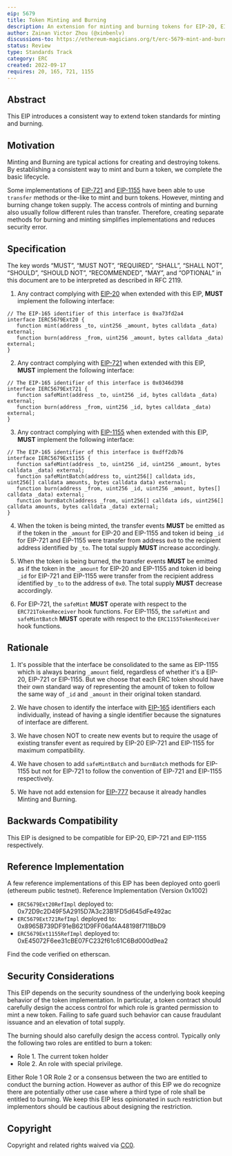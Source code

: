 ```yaml
---
eip: 5679
title: Token Minting and Burning
description: An extension for minting and burning tokens for EIP-20, EIP-721, EIP-1155.
author: Zainan Victor Zhou (@xinbenlv)
discussions-to: https://ethereum-magicians.org/t/erc-5679-mint-and-burn-tokens/10913
status: Review
type: Standards Track
category: ERC
created: 2022-09-17
requires: 20, 165, 721, 1155
---
```


## Abstract
This EIP introduces a consistent way to extend token standards for minting and burning.

## Motivation
Minting and Burning are typical actions for creating and destroying tokens.
By establishing a consistent way to mint and burn a token, we complete the basic lifecycle.

Some implementations of [EIP-721](./eip-721.md) and [EIP-1155](./eip-1155.md)
have been able to use `transfer` methods or the-like
to mint and burn tokens. However, minting and burning change token supply. The access controls
of minting and burning also usually follow different rules than transfer.
Therefore, creating separate methods for burning and minting simplifies implementations
and reduces security error.

## Specification
The key words “MUST”, “MUST NOT”, “REQUIRED”, “SHALL”, “SHALL NOT”, “SHOULD”, “SHOULD NOT”, “RECOMMENDED”, “MAY”, and “OPTIONAL” in this document are to be interpreted as described in RFC 2119.

1. Any contract complying with [EIP-20](./eip-20.md) when extended with this EIP,
**MUST** implement the following interface:

```solidity
// The EIP-165 identifier of this interface is 0xa73fd2a4
interface IERC5679Ext20 {
   function mint(address _to, uint256 _amount, bytes calldata _data) external;
   function burn(address _from, uint256 _amount, bytes calldata _data) external;
}
```

2. Any contract complying with [EIP-721](./eip-721.md) when extended with this EIP,
**MUST** implement the following interface:

```solidity
// The EIP-165 identifier of this interface is 0x0346d398
interface IERC5679Ext721 {
   function safeMint(address _to, uint256 _id, bytes calldata _data) external;
   function burn(address _from, uint256 _id, bytes calldata _data) external;
}
```

3. Any contract complying with [EIP-1155](./eip-1155.md) when extended with this EIP,
**MUST** implement the following interface:

```solidity
// The EIP-165 identifier of this interface is 0xdff2db76
interface IERC5679Ext1155 {
   function safeMint(address _to, uint256 _id, uint256 _amount, bytes calldata _data) external;
   function safeMintBatch(address to, uint256[] calldata ids, uint256[] calldata amounts, bytes calldata data) external;
   function burn(address _from, uint256 _id, uint256 _amount, bytes[] calldata _data) external;
   function burnBatch(address _from, uint256[] calldata ids, uint256[] calldata amounts, bytes calldata _data) external;
}
```

4. When the token is being minted, the transfer events **MUST** be emitted as if
the token in the `_amount` for EIP-20 and EIP-1155 and token id being `_id` for EIP-721 and EIP-1155
were transfer from address `0x0` to the recipient address identified by `_to`.
The total supply **MUST** increase accordingly.

5. When the token is being burned, the transfer events **MUST** be emitted as if
the token in the `_amount` for EIP-20 and EIP-1155 and token id being `_id` for EIP-721 and EIP-1155
were transfer from the recipient address identified by `_to` to the address of `0x0`.
The total supply **MUST** decrease accordingly.

6. For EIP-721, the `safeMint` **MUST** operate with respect to the `ERC721TokenReceiver` hook functions.
For EIP-1155, the `safeMint` and `safeMintBatch` **MUST** operate with respect to the `ERC1155TokenReceiver` hook functions.

## Rationale

1. It's possible that the interface be consolidated to the same as EIP-1155 which is always bearing `_amount` field,
regardless of whether it's a EIP-20, EIP-721 or EIP-1155. But we choose that each ERC token should have their own
standard way of representing the amount of token to follow the same way of `_id` and `_amount` in their original
token standard.

2. We have chosen to identify the interface with [EIP-165](./eip-165.md) identifiers each individually,
instead of having a single identifier because the signatures of interface are different.

3. We have chosen NOT to create new events but to require the usage of existing transfer event as required by EIP-20
EIP-721 and EIP-1155 for maximum compatibility.

4. We have chosen to add `safeMintBatch` and `burnBatch` methods for EIP-1155 but not for EIP-721 to follow the
convention of EIP-721 and EIP-1155 respectively.

5. We have not add extension for [EIP-777](./eip-777.md) because it already handles Minting and Burning.

## Backwards Compatibility

This EIP is designed to be compatible for EIP-20, EIP-721 and EIP-1155 respectively.

## Reference Implementation

A few reference implementations of this EIP has been deployed onto goerli (ethereum public testnet).
Reference Implementation (Version 0x1002)

- `ERC5679Ext20RefImpl` deployed to: 0x72D9c2D49F5A2915D7A3c23B1FD5d645dFe492ac
- `ERC5679Ext721RefImpl` deployed to: 0x8965B739DF91eB621D9FF06af4A48198f711BbD9
- `ERC5679Ext1155RefImpl` deployed to: 0xE45072F6ee31cBE07FC232f61c61C6Bd000d9ea2

Find the code verified on etherscan.

## Security Considerations

This EIP depends on the security soundness of the underlying book keeping behavior of the token implementation.
In particular, a token contract should carefully design the access control for which role is granted permission
to mint a new token. Failing to safe guard such behavior can cause fraudulant issuance and an elevation of total supply.

The burning should also carefully design the access control. Typically only the following two roles are entitled to burn a token:

- Role 1. The current token holder
- Role 2. An role with special privilege.

Either Role 1 OR Role 2 or a consensus between the two are entitled to conduct the burning action.
However as author of this EIP we do recognize there are potentially other use case where a third type of role shall be entitled
to burning. We keep this EIP less opinionated in such restriction but implementors should be cautious about designing
the restriction.

## Copyright
Copyright and related rights waived via [CC0](../LICENSE.md).
